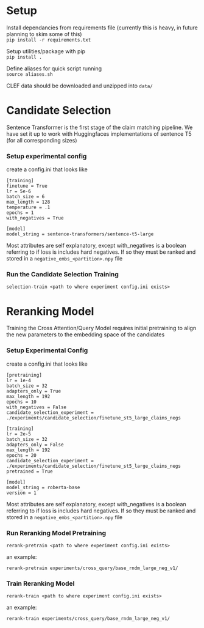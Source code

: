 # Setup
Install dependancies from requirements file (currently this is heavy, in future planning to skim some of this)  
`pip install -r requirements.txt`

Setup utilities/package with pip  
`pip install .`

Define aliases for quick script running  
`source aliases.sh`

CLEF data should be downloaded and unzipped into `data/`


# Candidate Selection
Sentence Transformer is the first stage of the claim matching pipeline. We have set it up to work with Huggingfaces implementations of sentence T5 (for all corresponding sizes)

### Setup experimental config
create a config.ini that looks like
```
[training]
finetune = True
lr = 5e-6
batch_size = 6
max_length = 128
temperature = .1
epochs = 1
with_negatives = True

[model]
model_string = sentence-transformers/sentence-t5-large
```
Most attributes are self explanatory, except with_negatives is a boolean referring to if loss is includes hard negatives. If so they must be ranked and stored in a `negative_embs_<partition>.npy` file

### Run the Candidate Selection Training
```
selection-train <path to where experiment config.ini exists>
```

# Reranking Model
Training the Cross Attention/Query Model requires initial pretraining to align the new parameters to the embedding space of the candidates

### Setup Experimental Config
create a config.ini that looks like
```
[pretraining]
lr = 1e-4
batch_size = 32
adapters_only = True
max_length = 192
epochs = 10
with_negatives = False
candidate_selection_experiment = ./experiments/candidate_selection/finetune_st5_large_claims_negs

[training]
lr = 2e-5
batch_size = 32
adapters_only = False
max_length = 192
epochs = 20
candidate_selection_experiment = ./experiments/candidate_selection/finetune_st5_large_claims_negs
pretrained = True

[model]
model_string = roberta-base
version = 1
```
Most attributes are self explanatory, except with_negatives is a boolean referring to if loss is includes hard negatives. If so they must be ranked and stored in a `negative_embs_<partition>.npy` file

### Run Reranking Model Pretraining
```
rerank-pretrain <path to where experiment config.ini exists>
```
an example:
```
rerank-pretrain experiments/cross_query/base_rndm_large_neg_v1/
```


### Train Reranking Model
```
rerank-train <path to where experiment config.ini exists>
```
an example:
```
rerank-train experiments/cross_query/base_rndm_large_neg_v1/
```